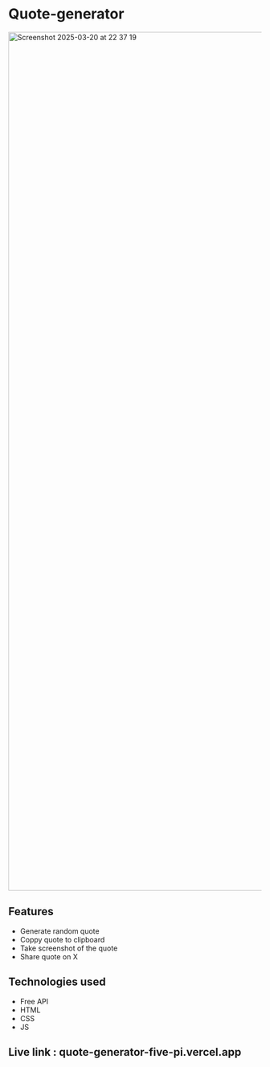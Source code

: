 # Quote-generator

<img width="1710" alt="Screenshot 2025-03-20 at 22 37 19" src="https://github.com/user-attachments/assets/c2003b28-355c-46f0-af6b-e17435d4e302" />

## Features
+ Generate random quote
+ Coppy quote to clipboard
+ Take screenshot of the quote
+ Share quote on X

## Technologies used
+ Free API
+ HTML
+ CSS
+ JS

## Live link : quote-generator-five-pi.vercel.app
